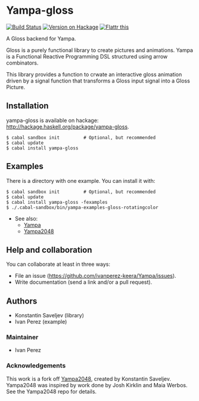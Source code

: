 # Yampa-gloss

[![Build Status](https://travis-ci.org/ivanperez-keera/yampa-gloss.svg?branch=master)](https://travis-ci.org/ivanperez-keera/yampa-gloss)
[![Version on Hackage](https://img.shields.io/hackage/v/yampa-gloss.svg)](https://hackage.haskell.org/package/yampa-gloss)
[![Flattr this](http://api.flattr.com/button/flattr-badge-large.png "Flattr This!")](https://flattr.com/submit/auto?user_id=ivanperez-keera&url=https://github.com/ivanperez-keera/yampa-gloss&title=yampa-gloss&language=&tags=github&category=software)

A Gloss backend for Yampa.

Gloss is a purely functional library to create pictures and animations.  Yampa
is a Functional Reactive Programming DSL structured using arrow combinators.

This library provides a function to crwate an interactive gloss animation
driven by a signal function that transforms a Gloss input signal into a Gloss
Picture.

## Installation

yampa-gloss is available on hackage: http://hackage.haskell.org/package/yampa-gloss.

```
$ cabal sandbox init         # Optional, but recommended
$ cabal update
$ cabal install yampa-gloss
```

## Examples

There is a directory with one example. You can install it with:

```
$ cabal sandbox init         # Optional, but recommended
$ cabal update
$ cabal install yampa-gloss -fexamples
$ ./.cabal-sandbox/bin/yampa-examples-gloss-rotatingcolor
```

* See also:
  * [Yampa](https://github.com/ivanperez-keera/Yampa)
  * [Yampa2048](https://github.com/ksaveljev/yampa-2048)

## Help and collaboration

You can collaborate at least in three ways:

* File an issue (https://github.com/ivanperez-keera/Yampa/issues).
* Write documentation (send a link and/or a pull request).

## Authors

* Konstantin Saveljev (library)
* Ivan Perez (example)

### Maintainer

* Ivan Perez

### Acknowledgements

This work is a fork off [Yampa2048](https://github.com/ksaveljev/yampa-2048),
created by Konstantin Saveljev.  Yampa2048 was inspired by work done by Josh
Kirklin and Maia Werbos. See the Yampa2048 repo for details.
